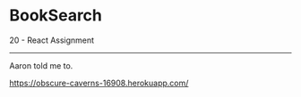 # BookSearch
20 - React Assignment

***

Aaron told me to.



https://obscure-caverns-16908.herokuapp.com/
